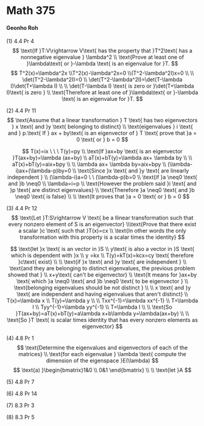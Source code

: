 # Math 375

#### Geonho Roh

(1) 4.4 Pr 4 
$$
\text{If }T:V\rightarrow V\text{ has the property that }T^2\text{ has a nonnegative eigenvalue } \lambda^2
\\ \text{Prove at least one of }\lambda\text{ or }-\lambda \text{ is an eigenvalue for }T.
$$
$$
T^2(x)=\lambda^2x
\\T^2(x)-\lambda^2x=0
\\(T^2-\lambda^2I)x=0
\\ 
\\ \det(T^2-\lambda^2I)=0
\\ \det(T^2-\lambda^2I)=\det(T-\lambda I)\det(T+\lambda I)
\\
\\ \det(T-\lambda I) \text{ is zero or }\det(T+\lambda I)\text{ is zero }
\\ \text{Therefore at least one of }\lambda\text{ or }-\lambda \text{ is an eigenvalue for }T.
$$

(2) 4.4 Pr 11  
$$
\text{Assume that a linear transformation } T \text{ has two eigenvectors } x \text{ and }y \text{ belonging to distinct}
\\ \text{eigenvalues } i \text{ and } p.\text{ If } ax + by\text{ is an eigenvector of } T \text{ prove that }a = 0 \text{ or } b = 0
$$

$$
T(x)=ix \ \ \ T(y)=py
\\ \text{If }ax+by \text{ is an eigenvector }T(ax+by)=\lambda (ax+by)
\\ aT(x)+bT(y)=\lambda ax+ \lambda by
\\
\\ aT(x)+bT(y)=aix+bpy
\\
\\ \lambda ax+ \lambda by=aix+bpy
\\ (\lambda-i)ax+(\lambda-p)by=0
\\ \text{Since }x \text{ and }y \text{ are linearly independent }
\\ (\lambda-i)a=0 \ \ (\lambda-p)b=0
\\ \text{if }a \neq0 \text{ and }b \neq0
\\ \lambda=i=p
\\ \text{However the problem said }i \text{ and }p \text{ are distinct eigenvalues}
\\ \text{Therefore }a \neq0 \text{ and }b \neq0 \text{ is false}
\\
\\ \text{It proves that }a = 0 \text{ or } b = 0
$$

(3) 4.4 Pr 12 
$$
\text{Let }T:S\rightarrow V \text{ be a llinear transformation such that every nonzero element of S is an eigenvector}
\\\text{Prove that there exist a scalar }c \text{ such that }T(x)=cx
\\ \text{In other words the only transformation with this property is a scalar times the identity}
$$

$$
\text{let }x \text{ is an vector in }S
\\ y\text{ is also a vector in }S \text{ which is dependent with }x
\\ y =kx
\\ T(y)=kT(x)=kcx=cy \text{ therefore }c\text{ exist}
\\
\\ \text{if }x \text{ and }y \text{ are independent }
\\ \text{and they are belonging to distinct eigenvalues, the previous problem showed that }
\\  x+y\text{ can't be eigenvector}
\\ \text{It means for }ax+by \text{ which }a \neq0 \text{ and }b \neq0 \text{ to be eigenvector }
\\ \text{belonging eigenvalues should be not distinct }
\\
\\ x \text{ and }y \text{ are independent and having eigenvalues that aren't distinct}
\\ T(x)=\lambda x
\\ T(y)=\lambda y
\\
\\ Txx^{-1}=\lambda xx^{-1}
\\ T=\lambda I
\\ Tyy^{-1}=\lambda yy^{-1}
\\ T=\lambda I
\\
\\ \text{So }T(ax+by)=aT(x)+bT(y)=a\lambda x+b\lambda y=\lambda(ax+by)
\\
\\ \text{So }T \text{ is scalar times identity that has every nonzero elements as eigenvector}
$$

(4) 4.8 Pr 1 
$$
\text{Determine the eigenvalues and eigenvectors of each of the matrices}
\\ \text{for each eigenvalue } \lambda \text{ compute the dimension of the eigenspace }E(\lambda)
$$
$$
\text{a) }\begin{bmatrix}1&0 \\ 0&1 \end{bmatrix}
\\
\\ \text{let }A
$$

(5) 4.8 Pr 7 

(6) 4.8 Pr 14 

(7) 8.3 Pr 3 

(8) 8.3 Pr 5
